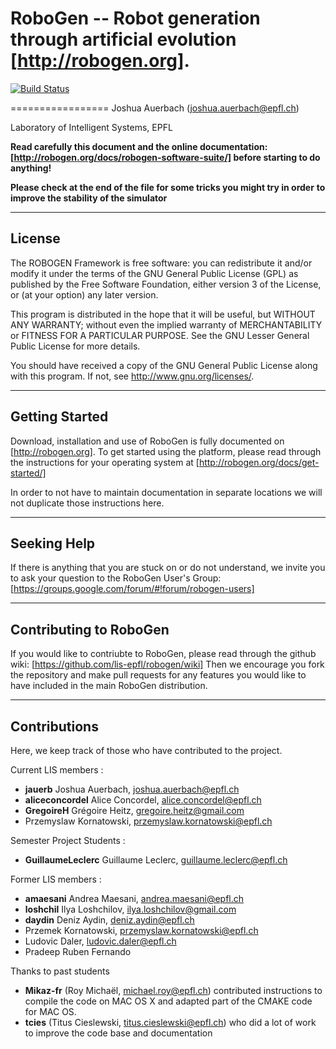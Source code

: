 # RoboGen -- Robot generation through artificial evolution [http://robogen.org].

[![Build Status](https://travis-ci.org/lis-epfl/robogen.svg?branch=master)](https://travis-ci.org/lis-epfl/robogen)


=================
Joshua Auerbach (joshua.auerbach@epfl.ch)

Laboratory of Intelligent Systems, EPFL

**Read carefully this document and the online documentation: [http://robogen.org/docs/robogen-software-suite/]
before starting to do anything!**

**Please check at the end of the file for some tricks you might try in order**
**to improve the stability of the simulator**

-------------
License
-------------

The ROBOGEN Framework is free software: you can redistribute it and/or modify
it under the terms of the GNU General Public License (GPL)
as published by the Free Software Foundation, either version 3 of the License, or
(at your option) any later version.

This program is distributed in the hope that it will be useful,
but WITHOUT ANY WARRANTY; without even the implied warranty of
MERCHANTABILITY or FITNESS FOR A PARTICULAR PURPOSE.  See the
GNU Lesser General Public License for more details.

You should have received a copy of the GNU General Public License
along with this program.  If not, see <http://www.gnu.org/licenses/>.

-------------
Getting Started
-------------

Download, installation and use of RoboGen is fully documented on [http://robogen.org].
To get started using the platform, please read through the instructions for your operating system at [http://robogen.org/docs/get-started/]

In order to not have to maintain documentation in separate locations we will not duplicate those instructions here.

-------------
Seeking Help
-------------

If there is anything that you are stuck on or do not understand, we invite you to ask your question to the RoboGen User's Group: [https://groups.google.com/forum/#!forum/robogen-users]

-------------
Contributing to RoboGen
-------------
If you would like to contriubte to RoboGen, please read through the github wiki: [https://github.com/lis-epfl/robogen/wiki]
Then we encourage you fork the repository and make pull requests for any features you would like to have included in the main RoboGen distribution.

-------------
Contributions
-------------

Here, we keep track of those who have contributed to the project.

Current LIS members :
* **jauerb** Joshua Auerbach, joshua.auerbach@epfl.ch
* **aliceconcordel** Alice Concordel, alice.concordel@epfl.ch
* **GregoireH** Grégoire Heitz, gregoire.heitz@gmail.com
* Przemyslaw Kornatowski, przemyslaw.kornatowski@epfl.ch

Semester Project Students :
* **GuillaumeLeclerc** Guillaume Leclerc, guillaume.leclerc@epfl.ch

Former LIS members :
* **amaesani** Andrea Maesani, andrea.maesani@epfl.ch
* **loshchil** Ilya Loshchilov, ilya.loshchilov@gmail.com
* **daydin** Deniz Aydin, deniz.aydin@epfl.ch
* Przemek Kornatowski, przemyslaw.kornatowski@epfl.ch
* Ludovic Daler, ludovic.daler@epfl.ch
* Pradeep Ruben Fernando

Thanks to past students
* **Mikaz-fr** (Roy Michaël, michael.roy@epfl.ch) contributed instructions to compile the code 
 on MAC OS X and adapted part of the CMAKE code for MAC OS. 
* **tcies** (Titus Cieslewski, titus.cieslewski@epfl.ch) who did a lot of work to improve the code base and documentation


